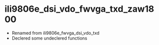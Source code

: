 # ili9806e_dsi_vdo_fwvga_txd_zaw1800 #
- Renamed from ili9806e_fwvga_dsi_vdo_txd
- Declered some undeclered functions
